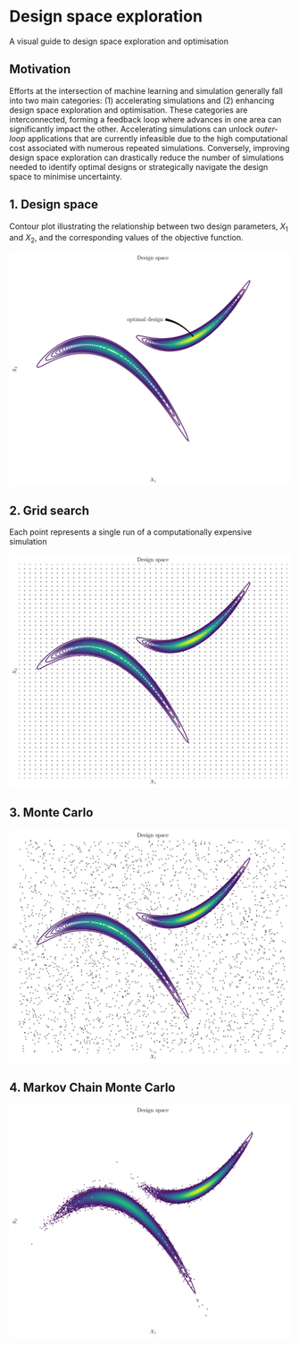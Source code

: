 # Design space exploration

A visual guide to design space exploration and optimisation

## Motivation

Efforts at the intersection of machine learning and simulation generally fall into two main categories: (1) accelerating simulations and (2) enhancing design space exploration and optimisation. These categories are interconnected, forming a feedback loop where advances in one area can significantly impact the other. Accelerating simulations can unlock *outer-loop* applications that are currently infeasible due to the high computational cost associated with numerous repeated simulations. Conversely, improving design space exploration can drastically reduce the number of simulations needed to identify optimal designs or strategically navigate the design space to minimise uncertainty.

## 1. Design space

Contour plot illustrating the relationship between two design parameters, $X_1$ and $X_2$, and the corresponding values of the objective function.

![](figures/design-space.png)

## 2. Grid search

Each point represents a single run of a computationally expensive simulation

![](figures/grid-search.png)

## 3. Monte Carlo

![](figures/monte-carlo.png)

## 4. Markov Chain Monte Carlo

![](figures/mcmc.png)
